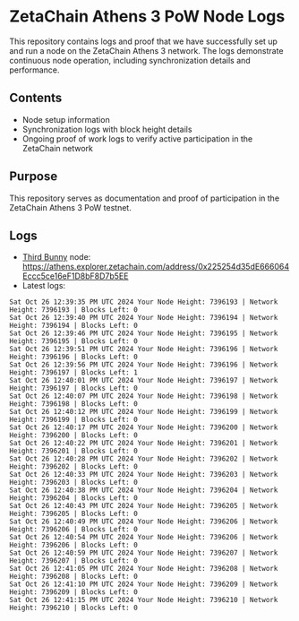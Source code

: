 # ZetaChain Athens 3 PoW Node Logs
This repository contains logs and proof that we have successfully set up and run a node on the ZetaChain Athens 3 network. The logs demonstrate continuous node operation, including synchronization details and performance.

## Contents
- Node setup information
- Synchronization logs with block height details
- Ongoing proof of work logs to verify active participation in the ZetaChain network

## Purpose
This repository serves as documentation and proof of participation in the ZetaChain Athens 3 PoW testnet.

## Logs

- [Third Bunny](https://thirdbunny.xyz/) node: https://athens.explorer.zetachain.com/address/0x225254d35dE666064Eccc5ce16eF1D8bF8D7b5EE
- Latest logs:
```
Sat Oct 26 12:39:35 PM UTC 2024 Your Node Height: 7396193 | Network Height: 7396193 | Blocks Left: 0
Sat Oct 26 12:39:40 PM UTC 2024 Your Node Height: 7396194 | Network Height: 7396194 | Blocks Left: 0
Sat Oct 26 12:39:46 PM UTC 2024 Your Node Height: 7396195 | Network Height: 7396195 | Blocks Left: 0
Sat Oct 26 12:39:51 PM UTC 2024 Your Node Height: 7396196 | Network Height: 7396196 | Blocks Left: 0
Sat Oct 26 12:39:56 PM UTC 2024 Your Node Height: 7396196 | Network Height: 7396197 | Blocks Left: 1
Sat Oct 26 12:40:01 PM UTC 2024 Your Node Height: 7396197 | Network Height: 7396197 | Blocks Left: 0
Sat Oct 26 12:40:07 PM UTC 2024 Your Node Height: 7396198 | Network Height: 7396198 | Blocks Left: 0
Sat Oct 26 12:40:12 PM UTC 2024 Your Node Height: 7396199 | Network Height: 7396199 | Blocks Left: 0
Sat Oct 26 12:40:17 PM UTC 2024 Your Node Height: 7396200 | Network Height: 7396200 | Blocks Left: 0
Sat Oct 26 12:40:22 PM UTC 2024 Your Node Height: 7396201 | Network Height: 7396201 | Blocks Left: 0
Sat Oct 26 12:40:28 PM UTC 2024 Your Node Height: 7396202 | Network Height: 7396202 | Blocks Left: 0
Sat Oct 26 12:40:33 PM UTC 2024 Your Node Height: 7396203 | Network Height: 7396203 | Blocks Left: 0
Sat Oct 26 12:40:38 PM UTC 2024 Your Node Height: 7396204 | Network Height: 7396204 | Blocks Left: 0
Sat Oct 26 12:40:43 PM UTC 2024 Your Node Height: 7396205 | Network Height: 7396205 | Blocks Left: 0
Sat Oct 26 12:40:49 PM UTC 2024 Your Node Height: 7396206 | Network Height: 7396206 | Blocks Left: 0
Sat Oct 26 12:40:54 PM UTC 2024 Your Node Height: 7396206 | Network Height: 7396206 | Blocks Left: 0
Sat Oct 26 12:40:59 PM UTC 2024 Your Node Height: 7396207 | Network Height: 7396207 | Blocks Left: 0
Sat Oct 26 12:41:05 PM UTC 2024 Your Node Height: 7396208 | Network Height: 7396208 | Blocks Left: 0
Sat Oct 26 12:41:10 PM UTC 2024 Your Node Height: 7396209 | Network Height: 7396209 | Blocks Left: 0
Sat Oct 26 12:41:15 PM UTC 2024 Your Node Height: 7396210 | Network Height: 7396210 | Blocks Left: 0
```
